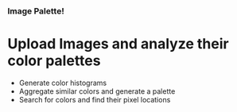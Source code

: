 ### Image Palette!
# Upload Images and analyze their color palettes
- Generate color histograms
- Aggregate similar colors and generate a palette
- Search for colors and find their pixel locations
